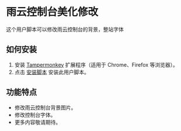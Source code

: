 # 雨云控制台美化修改

这个用户脚本可以修改雨云控制台的背景，整站字体

## 如何安装

1. 安装 [Tampermonkey](https://www.tampermonkey.net/) 扩展程序（适用于 Chrome、Firefox 等浏览器）。
2. 点击 [安装脚本](https://github.com/xiaoyuban1213/beautify/raw/main/beautify.user.js) 安装此用户脚本。

## 功能特点

- 修改雨云控制台背景图片。
- 修改控制台字体。
- 更多内容敬请期待。
